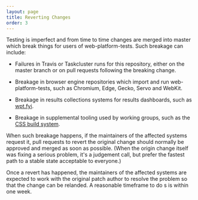 ```yaml
---
layout: page
title: Reverting Changes
order: 3
---
```

Testing is imperfect and from time to time changes are merged into master which
break things for users of web-platform-tests. Such breakage can include:

  * Failures in Travis or Taskcluster runs for this repository, either on the
    master branch or on pull requests following the breaking change.

  * Breakage in browser engine repositories which import and run
    web-platform-tests, such as Chromium, Edge, Gecko, Servo and WebKit.

  * Breakage in results collections systems for results dashboards, such as
    [wpt.fyi](https://wpt.fyi).

  * Breakage in supplemental tooling used by working groups, such as the
    [CSS build system][].

When such breakage happens, if the maintainers of the affected systems request
it, pull requests to revert the original change should normally be approved and
merged as soon as possible. (When the origin change itself was fixing a serious
problem, it's a judgement call, but prefer the fastest path to a stable state
acceptable to everyone.)

Once a revert has happened, the maintainers of the affected systems are
expected to work with the original patch author to resolve the problem so that
the change can be relanded. A reasonable timeframe to do s is within one week.

[CSS build system]: https://github.com/web-platform-tests/wpt/tree/master/css/tools
